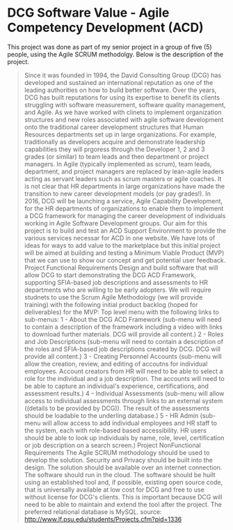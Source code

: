 # DCG Software Value - Agile Competency Development (ACD) 
This project was done as part of my senior project in a group of five (5) people, using the Agile SCRUM methodolgy. Below is the description of the project. 

>Since it was founded in 1994, the David Consulting Group (DCG) has developed and sustained an international reputation as one of the leading authorities on how to build better software. Over the years, DCG has built reputations for using its expertise to benefit its clients struggling with software measurement, software quality management, and Agile. As we have worked with clinets to implement organization structures and new roles associated with agile software development onto the traditional career development structures that Human Resources departments set up in large organizations. For example, traditionally as developers acquire and demonstrate leadership capabilities they will prgoress through the Developer 1, 2 and 3 grades (or similar) to team leads and then department or project managers. In Agile (typically implemented as scrum), team leads, department, and project managers are replaced by lean-agile leaders acting as servant leaders such as scrum masters or agile coaches. It is not clear that HR departments in large organizations have made the transition to new career development models (or pay grades!). In 2016, DCG will be launching a service, Agile Capability Development, for the HR departments of organizations to enable them to implement a DCG framework for managing the career development of individuals working in Agile Software Development groups. Our aim for this project is to build and test an ACD Support Environment to provide the various services necessar for ACD in one website. We have lots of ideas for ways to add value to the marketplace but this initial project will be aimed at building and testing a Minimum Viable Product (MVP) that we can use to show our concept and get potential user feedback. Project Functional Requirements Design and build software that will allow DCG to start demonstrating the DCG ACD Framework, supporting SFIA-based job descriptions and assessments to HR departments who are willing to be early adopters. We will require studnets to use the Scrum Agile Methodology (we will provide training) with the following initial product backlog (hoped for deliverables) for the MVP: Top level menu with the following links to sub-menus: 1 - About the DCG ACD Framework (sub-menu will need to contain a description of the framework including a video with links to download further materials. DCG will provide all content.) 2 - Roles and Job Descriptions (sub-menu will need to contain a description of the roles and SFIA-based job descriptions created by DCG. DCG will provide all content.) 3 - Creating Personnel Accounts (sub-menu will allow the creation, review, and editing of accoutns for individual employees. Account creators from HR will need to be able to select a role for the individual and a job description. The accounts will need to be able to capture an individual's experience, certifications, and assessment results.) 4 - Individual Assessments (sub-menu will allow access to individual assessments through links to an external system ((details to be provided by DCG)). The result of the assessments should be loadable to the underling database.) 5 - HR Admin (sub-menu will allow access to add individual employees and HR staff to the system, each with role-based based accessibility. HR users should be able to look up individuals by name, role, level, certification or job description on a search screen.) Project NonFunctional Requirements The Agile SCRUM methodology should be used to develop the solution. Security and Privacy should be built into the design. The solution should be available over an internet connection. The software should run in the cloud. The software should be huilt using an established tool and, if possible, existing open source code, that is universally available at low cost for DCG and free to use without license for DCG's clients. This is important because DCG will need to be able to maintain and extend the tool after the project. The preferred relational database is MySQL.
source: http://www.lf.psu.edu/students/Projects.cfm?pid=1336
